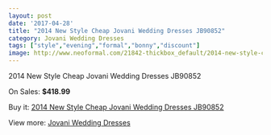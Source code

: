 ```yaml
---
layout: post
date: '2017-04-28'
title: "2014 New Style Cheap Jovani Wedding Dresses JB90852"
category: Jovani Wedding Dresses
tags: ["style","evening","formal","bonny","discount"]
image: http://www.neoformal.com/21842-thickbox_default/2014-new-style-cheap-jovani-wedding-dresses-jb90852.jpg
---
```

2014 New Style Cheap Jovani Wedding Dresses JB90852

On Sales: **$418.99**
<a href="https://www.neoformal.com/en/jovani-wedding-dresses-2014/7148-2014-new-style-cheap-jovani-wedding-dresses-jb90852.html"><amp-img layout="responsive" width="600" height="600" src="//www.neoformal.com/21842-thickbox_default/2014-new-style-cheap-jovani-wedding-dresses-jb90852.jpg" alt="2014 New Style Cheap Jovani Wedding Dresses JB90852 0" /></a>
<a href="https://www.neoformal.com/en/jovani-wedding-dresses-2014/7148-2014-new-style-cheap-jovani-wedding-dresses-jb90852.html"><amp-img layout="responsive" width="600" height="600" src="//www.neoformal.com/21843-thickbox_default/2014-new-style-cheap-jovani-wedding-dresses-jb90852.jpg" alt="2014 New Style Cheap Jovani Wedding Dresses JB90852 1" /></a>
<a href="https://www.neoformal.com/en/jovani-wedding-dresses-2014/7148-2014-new-style-cheap-jovani-wedding-dresses-jb90852.html"><amp-img layout="responsive" width="600" height="600" src="//www.neoformal.com/21844-thickbox_default/2014-new-style-cheap-jovani-wedding-dresses-jb90852.jpg" alt="2014 New Style Cheap Jovani Wedding Dresses JB90852 2" /></a>

Buy it: [2014 New Style Cheap Jovani Wedding Dresses JB90852](https://www.neoformal.com/en/jovani-wedding-dresses-2014/7148-2014-new-style-cheap-jovani-wedding-dresses-jb90852.html "2014 New Style Cheap Jovani Wedding Dresses JB90852")

View more: [Jovani Wedding Dresses](https://www.neoformal.com/en/111-jovani-wedding-dresses-2014 "Jovani Wedding Dresses")